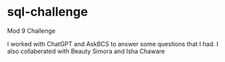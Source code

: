 # sql-challenge
Mod 9 Challenge


I worked with ChatGPT and AskBCS to answer some questions that I had. I also collaberated with Beauty Simora and Isha Chaware 
